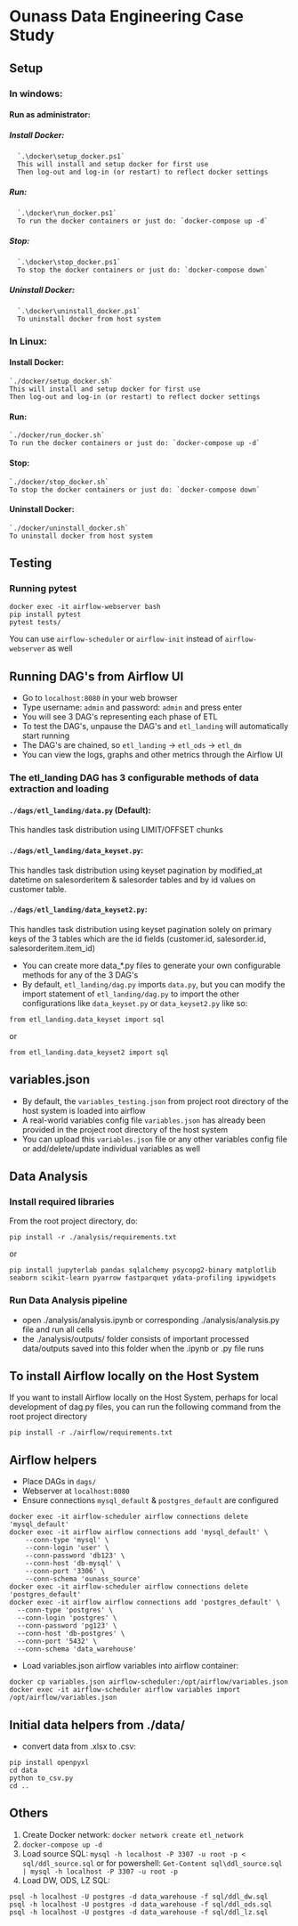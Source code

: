 # Ounass Data Engineering Case Study
## Setup
### In windows:
#### Run as administrator:
##### Install Docker:
      `.\docker\setup_docker.ps1`
      This will install and setup docker for first use
      Then log-out and log-in (or restart) to reflect docker settings

##### Run:
      `.\docker\run_docker.ps1`
      To run the docker containers or just do: `docker-compose up -d`

##### Stop:
      `.\docker\stop_docker.ps1`
      To stop the docker containers or just do: `docker-compose down`

##### Uninstall Docker:
      `.\docker\uninstall_docker.ps1`
      To uninstall docker from host system

### In Linux:
#### Install Docker:
    `./docker/setup_docker.sh`
    This will install and setup docker for first use
    Then log-out and log-in (or restart) to reflect docker settings

#### Run:
    `./docker/run_docker.sh`
    To run the docker containers or just do: `docker-compose up -d`

#### Stop:
    `./docker/stop_docker.sh`
    To stop the docker containers or just do: `docker-compose down`

#### Uninstall Docker:
    `./docker/uninstall_docker.sh`
    To uninstall docker from host system

## Testing
### Running pytest
```
docker exec -it airflow-webserver bash
pip install pytest
pytest tests/
```
You can use `airflow-scheduler` or `airflow-init` instead of 
`airflow-webserver` as well

## Running DAG's from Airflow UI
- Go to `localhost:8080` in your web browser
- Type username: `admin` and password: `admin` and press enter
- You will see 3 DAG's representing each phase of ETL
- To test the DAG's, unpause the DAG's and `etl_landing` will automatically start running
- The DAG's are chained, so `etl_landing` -> `etl_ods` -> `etl_dm`
- You can view the logs, graphs and other metrics through the Airflow UI

### The etl_landing DAG has 3 configurable methods of data extraction and loading
#### `./dags/etl_landing/data.py` (Default): 
This handles task distribution using LIMIT/OFFSET chunks
#### `./dags/etl_landing/data_keyset.py`: 
This handles task distribution using keyset pagination by modified_at datetime on salesorderitem & salesorder tables and by id values on customer table.
#### `./dags/etl_landing/data_keyset2.py`: 
This handles task distribution using keyset pagination solely on primary keys of the 3 tables which are the id fields (customer.id, salesorder.id, salesorderitem.item_id)

- You can create more data_*.py files to generate your own configurable methods for any of the 3 DAG's
- By default, `etl_landing/dag.py` imports `data.py`, but you can modify the import statement of `etl_landing/dag.py` to import the other configurations like `data_keyset.py` or `data_keyset2.py` like so:
```
from etl_landing.data_keyset import sql
```
or
```
from etl_landing.data_keyset2 import sql
```

## variables.json
- By default, the `variables_testing.json` from project root directory of the host system is loaded into airflow
- A real-world variables config file `variables.json` has already been provided in the project root directory of the host system
- You can upload this `variables.json` file or any other variables config file or add/delete/update individual variables as well

## Data Analysis
### Install required libraries
From the root project directory, do:
```
pip install -r ./analysis/requirements.txt
```  
or
```
pip install jupyterlab pandas sqlalchemy psycopg2-binary matplotlib seaborn scikit-learn pyarrow fastparquet ydata-profiling ipywidgets
```  

### Run Data Analysis pipeline
- open ./analysis/analysis.ipynb or corresponding ./analysis/analysis.py file and run all cells
- the ./analysis/outputs/ folder consists of important processed data/outputs saved into this folder when the .ipynb or .py file runs

## To install Airflow locally on the Host System
If you want to install Airflow locally on the Host System, perhaps for local development of dag.py files, you can run the following command from the root project directory
```
pip install -r ./airflow/requirements.txt
```

## Airflow helpers
- Place DAGs in `dags/`
- Webserver at `localhost:8080`
- Ensure connections `mysql_default` & `postgres_default` are configured
```
docker exec -it airflow-scheduler airflow connections delete 'mysql_default'
docker exec -it airflow airflow connections add 'mysql_default' \
    --conn-type 'mysql' \
    --conn-login 'user' \
    --conn-password 'db123' \
    --conn-host 'db-mysql' \
    --conn-port '3306' \
    --conn-schema 'ounass_source'
docker exec -it airflow-scheduler airflow connections delete 'postgres_default'
docker exec -it airflow airflow connections add 'postgres_default' \
  --conn-type 'postgres' \
  --conn-login 'postgres' \
  --conn-password 'pg123' \
  --conn-host 'db-postgres' \
  --conn-port '5432' \
  --conn-schema 'data_warehouse'
```

- Load variables.json airflow variables into airflow container:
```
docker cp variables.json airflow-scheduler:/opt/airflow/variables.json
docker exec -it airflow-scheduler airflow variables import /opt/airflow/variables.json
```

## Initial data helpers from ./data/
- convert data from .xlsx to .csv:
```
pip install openpyxl
cd data
python to_csv.py
cd ..
```

## Others
1. Create Docker network: `docker network create etl_network`
2. `docker-compose up -d`
3. Load source SQL: `mysql -h localhost -P 3307 -u root -p < sql/ddl_source.sql`
or for powershell: `Get-Content sql\ddl_source.sql | mysql -h localhost -P 3307 -u root -p`
4. Load DW, ODS, LZ SQL: 
```
psql -h localhost -U postgres -d data_warehouse -f sql/ddl_dw.sql
psql -h localhost -U postgres -d data_warehouse -f sql/ddl_ods.sql
psql -h localhost -U postgres -d data_warehouse -f sql/ddl_lz.sql
```
